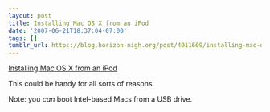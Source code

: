 ```yaml
---
layout: post
title: Installing Mac OS X from an iPod
date: '2007-06-21T18:37:04-07:00'
tags: []
tumblr_url: https://blog.horizon-nigh.org/post/4011609/installing-mac-os-x-from-an-ipod
---
```

[Installing Mac OS X from an iPod](http://guides.macrumors.com/Installing_Mac_OS_X_10.4_without_DVD)  

This could be handy for all sorts of reasons.

Note: you _can_ boot Intel-based Macs from a USB drive.

